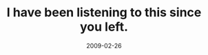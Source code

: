 ---
layout: base.njk
title : 'I have been listening to this since you left.' 
view_title : 'I have been listening to this since you left.' 
year : '2009' 
date : '2009-02-26' 
img_file : '/drawing/ihavebeenlisteningtothissinceyouleft.png' 
html_file : 'ihavebeenlisteningtothissinceyouleft' 
next_html : 'nononothecolorsareallwrong.html' 
year_order : '59' 
permalink : "title/{{html_file}}.html"
---